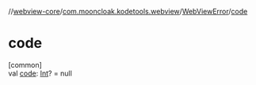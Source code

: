 //[webview-core](../../../index.md)/[com.mooncloak.kodetools.webview](../index.md)/[WebViewError](index.md)/[code](code.md)

# code

[common]\
val [code](code.md): [Int](https://kotlinlang.org/api/latest/jvm/stdlib/kotlin/-int/index.html)? = null
